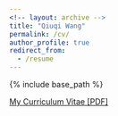 ```yaml
---
<!-- layout: archive -->
title: "Qiuqi Wang"
permalink: /cv/
author_profile: true
redirect_from:
  - /resume
---
```


{% include base_path %}

[My Curriculum Vitae [PDF]](https://QinYuWu.github.io/files/Curriculum_Vitae.pdf)

<!-- <embed src="http://QinYuWu.com/files/Curriculum_Vitae.pdf" width="650" height="1800" type='application/pdf'> -->
